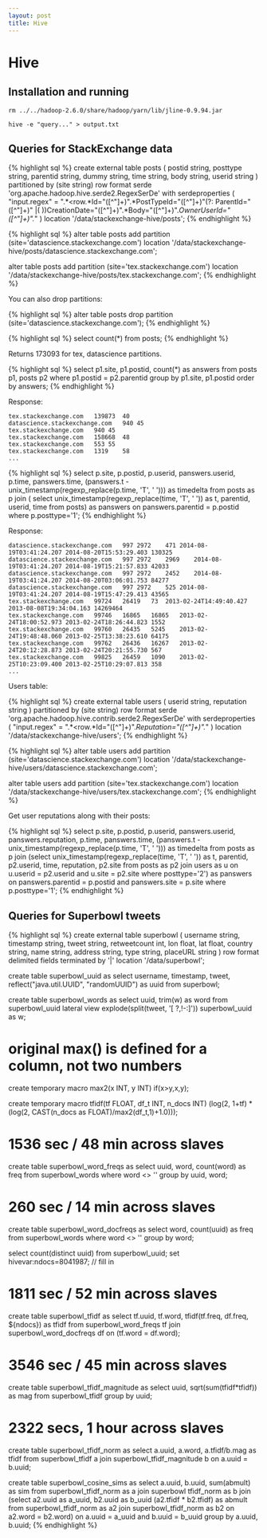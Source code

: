 ```yaml
---
layout: post
title: Hive
---
```


# Hive

## Installation and running

```
rm ../../hadoop-2.6.0/share/hadoop/yarn/lib/jline-0.9.94.jar
```

```
hive -e "query..." > output.txt
```


## Queries for StackExchange data

{% highlight sql %}
create external table posts (
  postid string,
  posttype string,
  parentid string,
  dummy string,
  time string,
  body string,
  userid string 
) partitioned by (site string)
row format serde 'org.apache.hadoop.hive.serde2.RegexSerDe'
  with serdeproperties ( 
    "input.regex" = ".*<row.*Id=\"([^\"]+)\".*PostTypeId=\"([^\"]+)\"(?: ParentId=\"([^\"]+)\" |( ))CreationDate=\"([^\"]+)\".*Body=\"([^\"]+)\".*OwnerUserId=\"([^\"]+)\".*"
  )
location '/data/stackexchange-hive/posts';
{% endhighlight %}

{% highlight sql %}
alter table posts 
add partition (site='datascience.stackexchange.com') 
location '/data/stackexchange-hive/posts/datascience.stackexchange.com';

alter table posts
add partition (site='tex.stackexchange.com')
location '/data/stackexchange-hive/posts/tex.stackexchange.com';
{% endhighlight %}

You can also drop partitions:

{% highlight sql %}
alter table posts drop partition (site='datascience.stackexchange.com');
{% endhighlight %}

{% highlight sql %}
select count(*) from posts;
{% endhighlight %}

Returns 173093 for tex, datascience partitions.

{% highlight sql %}
select p1.site, p1.postid, count(*) as answers
from posts p1, posts p2
where p1.postid = p2.parentid
group by p1.site, p1.postid
order by answers;
{% endhighlight %}

Response:

```
tex.stackexchange.com	139873	40
datascience.stackexchange.com	940	45
tex.stackexchange.com	940	45
tex.stackexchange.com	158668	48
tex.stackexchange.com	553	55
tex.stackexchange.com	1319	58
...
```

{% highlight sql %}
select p.site, p.postid, p.userid, panswers.userid, p.time, panswers.time,
  (panswers.t - unix_timestamp(regexp_replace(p.time, 'T', ' '))) as timedelta
from posts as p 
join (
  select unix_timestamp(regexp_replace(time, 'T', ' ')) as t,
    parentid, userid, time from posts)
  as panswers
on panswers.parentid = p.postid
where p.posttype='1';
{% endhighlight %}

Response:

```
datascience.stackexchange.com	997	2972	471	2014-08-19T03:41:24.207	2014-08-20T15:53:29.403	130325
datascience.stackexchange.com	997	2972	2969	2014-08-19T03:41:24.207	2014-08-19T15:21:57.833	42033
datascience.stackexchange.com	997	2972	2452	2014-08-19T03:41:24.207	2014-08-20T03:06:01.753	84277
datascience.stackexchange.com	997	2972	525	2014-08-19T03:41:24.207	2014-08-19T15:47:29.413	43565
tex.stackexchange.com	99724	26419	73	2013-02-24T14:49:40.427	2013-08-08T19:34:04.163	14269464
tex.stackexchange.com	99746	16865	16865	2013-02-24T18:00:52.973	2013-02-24T18:26:44.823	1552
tex.stackexchange.com	99760	26435	5245	2013-02-24T19:48:48.060	2013-02-25T13:38:23.610	64175
tex.stackexchange.com	99762	26436	16267	2013-02-24T20:12:28.873	2013-02-24T20:21:55.730	567
tex.stackexchange.com	99825	26459	1090	2013-02-25T10:23:09.400	2013-02-25T10:29:07.813	358
...
```

Users table:

{% highlight sql %}
create external table users ( 
  userid string, reputation string
) partitioned by (site string)
row format serde 'org.apache.hadoop.hive.contrib.serde2.RegexSerDe' 
with serdeproperties (
  "input.regex" = ".*<row.*Id=\"([^\"]+)\".*Reputation=\"([^\"]+)\".*"
  )
location '/data/stackexchange-hive/users';
{% endhighlight %}

{% highlight sql %}
alter table users add partition (site='datascience.stackexchange.com')
location '/data/stackexchange-hive/users/datascience.stackexchange.com';

alter table users add partition (site='tex.stackexchange.com') 
location '/data/stackexchange-hive/users/tex.stackexchange.com';
{% endhighlight %}

Get user reputations along with their posts:

{% highlight sql %}
select p.site, p.postid, p.userid, panswers.userid, panswers.reputation, p.time, panswers.time,
  (panswers.t - unix_timestamp(regexp_replace(p.time, 'T', ' '))) as timedelta
from posts as p
join (select unix_timestamp(regexp_replace(time, 'T', ' ')) as t, parentid, p2.userid, time, reputation, p2.site
        from posts as p2
        join users as u
        on u.userid = p2.userid and u.site = p2.site
        where posttype='2') as panswers
on panswers.parentid = p.postid and panswers.site = p.site
where p.posttype='1';
{% endhighlight %}


## Queries for Superbowl tweets

{% highlight sql %}
create external table superbowl ( username string, timestamp string, tweet string, retweetcount int, lon float, lat float, country string, name string, address string, type string, placeURL string ) row format delimited fields terminated by '|' location '/data/superbowl';

create table superbowl_uuid as select username, timestamp, tweet, reflect("java.util.UUID", "randomUUID") as uuid from superbowl;

create table superbowl_words as select uuid, trim(w) as word from superbowl_uuid lateral view explode(split(tweet, '[ \?,\!-:]')) superbowl_uuid as w;

# original max() is defined for a column, not two numbers

create temporary macro max2(x INT, y INT) if(x>y,x,y);

create temporary macro tfidf(tf FLOAT, df_t INT, n_docs INT) (log(2, 1+tf) * (log(2, CAST(n_docs as FLOAT)/max2(df_t,1)+1.0)));

# 1536 sec / 48 min across slaves
create table superbowl_word_freqs as select uuid, word, count(word) as freq from superbowl_words where word <> '' group by uuid, word;

# 260 sec / 14 min across slaves
create table superbowl_word_docfreqs as select word, count(uuid) as freq from superbowl_words where word <> '' group by word;

select count(distinct uuid) from superbowl_uuid;
set hivevar:ndocs=8041987; // fill in

# 1811 sec / 52 min across slaves
create table superbowl_tfidf as select tf.uuid, tf.word, tfidf(tf.freq, df.freq, ${ndocs}) as tfidf from superbowl_word_freqs tf join superbowl_word_docfreqs df on (tf.word = df.word);

# 3546 sec / 45 min across slaves
create table superbowl_tfidf_magnitude as select uuid, sqrt(sum(tfidf*tfidf)) as mag from superbowl_tfidf group by uuid;

# 2322 secs, 1 hour across slaves
create table superbowl_tfidf_norm as select a.uuid, a.word, a.tfidf/b.mag as tfidf from superbowl_tfidf a join superbowl_tfidf_magnitude b on a.uuid = b.uuid;

create table superbowl_cosine_sims as select a.uuid, b.uuid, sum(abmult) as sim from superbowl_tfidf_norm as a join superbowl tfidf_norm as b join (select a2.uuid as a_uuid, b2.uuid as b_uuid (a2.tfidf * b2.tfidf) as abmult from superbowl_tfidf_norm as a2 join superbowl_tfidf_norm as b2 on a2.word = b2.word) on a.uuid = a_uuid and b.uuid = b_uuid group by a.uuid, b.uuid;
{% endhighlight %}

